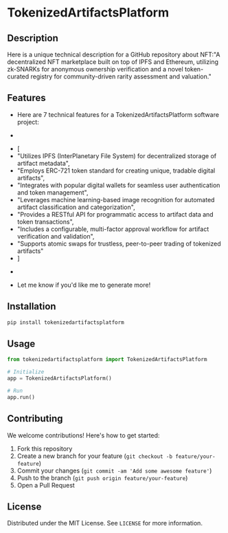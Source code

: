 # TokenizedArtifactsPlatform

## Description

Here is a unique technical description for a GitHub repository about NFT:"A decentralized NFT marketplace built on top of IPFS and Ethereum, utilizing zk-SNARKs for anonymous ownership verification and a novel token-curated registry for community-driven rarity assessment and valuation."

## Features

- Here are 7 technical features for a TokenizedArtifactsPlatform software project:
- ```
- [
- "Utilizes IPFS (InterPlanetary File System) for decentralized storage of artifact metadata",
- "Employs ERC-721 token standard for creating unique, tradable digital artifacts",
- "Integrates with popular digital wallets for seamless user authentication and token management",
- "Leverages machine learning-based image recognition for automated artifact classification and categorization",
- "Provides a RESTful API for programmatic access to artifact data and token transactions",
- "Includes a configurable, multi-factor approval workflow for artifact verification and validation",
- "Supports atomic swaps for trustless, peer-to-peer trading of tokenized artifacts"
- ]
- ```
- Let me know if you'd like me to generate more!
## Installation

```bash
pip install tokenizedartifactsplatform
```

## Usage

```python
from tokenizedartifactsplatform import TokenizedArtifactsPlatform

# Initialize
app = TokenizedArtifactsPlatform()

# Run
app.run()
```

## Contributing

We welcome contributions! Here's how to get started:

1. Fork this repository
2. Create a new branch for your feature (`git checkout -b feature/your-feature`)
3. Commit your changes (`git commit -am 'Add some awesome feature'`)
4. Push to the branch (`git push origin feature/your-feature`)
5. Open a Pull Request

## License

Distributed under the MIT License. See `LICENSE` for more information.
